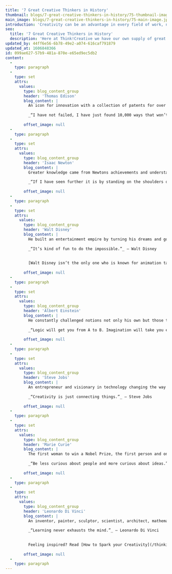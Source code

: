 ```yaml
---
title: '7 Great Creative Thinkers in History'
thumbnail: blogs/7-great-creative-thinkers-in-history/75-thumbnail-image.jpg
main_image: blogs/7-great-creative-thinkers-in-history/75-main-image.jpg
introduction: 'Creativity can be an advantage in every field of work, not just the arts. Here’s our list of some of the best creative thinkers from history for their innovative and curious nature.'
seo:
  title: '7 Great Creative Thinkers in History'
  description: 'Here at Think!Creative we have our own supply of great thinkers to take inspiration from...us! Interested in getting to know our team? Call us on 01253 297900'
updated_by: 44ff6e56-6b78-49e2-a074-616caf791879
updated_at: 1606848366
id: 099ae627-57b9-481a-870e-e65ed9ec5db2
content:
  -
    type: paragraph
  -
    type: set
    attrs:
      values:
        type: blog_content_group
        header: 'Thomas Edison'
        blog_content: |
          An icon for innovation with a collection of patents for over 1,000 inventions. His approach towards joint thinking collaborating with other innovators and always thinking positive came to light in his work and problem solving thinking.
          
          _“I have not failed, I have just found 10,000 ways that won’t work.”_ – Thomas Edison
          
        offset_image: null
  -
    type: paragraph
  -
    type: set
    attrs:
      values:
        type: blog_content_group
        header: 'Isaac Newton'
        blog_content: |
          Greater knowledge came from Newtons achievements and understanding in science, finding inspiration from his home life surroundings and a now famous yet simple apple tree.
          
          _“If I have seen further it is by standing on the shoulders of giants.”_ – Isaac Newton
          
        offset_image: null
  -
    type: paragraph
  -
    type: set
    attrs:
      values:
        type: blog_content_group
        header: 'Walt Disney'
        blog_content: |
          He built an entertainment empire by turning his dreams and goals into reality, through ’Imagineering’ his own term combining imagination and engineering.
          
          _“It’s kind of fun to do the impossible.”_ – Walt Disney
          
          
          [Walt Disney isn’t the only one who is known for animation take a look at our award nominated animation.](/thinking/bae-systems-evp-animation/)
          
        offset_image: null
  -
    type: paragraph
  -
    type: set
    attrs:
      values:
        type: blog_content_group
        header: 'Albert Einstein'
        blog_content: |
          He constantly challenged notions not only his own but those that came before him, to reach revolutionary new ideas.
          
          _“Logic will get you from A to B. Imagination will take you everywhere.”_ – Albert Einstein
          
        offset_image: null
  -
    type: paragraph
  -
    type: set
    attrs:
      values:
        type: blog_content_group
        header: 'Steve Jobs'
        blog_content: |
          An entrepreneur and visionary in technology changing the way people use computers in their everyday lives introducing the personal computer revolution introducing the ipod, iphone and ipad. He was an innovator funding the creation of pixar, initiating a development in the visual effects industry with the first computer-animated film.
          
          _“Creativity is just connecting things.”_ – Steve Jobs
          
        offset_image: null
  -
    type: paragraph
  -
    type: set
    attrs:
      values:
        type: blog_content_group
        header: 'Marie Curie'
        blog_content: |
          The first woman to win a Nobel Prize, the first person and only woman to win a Nobel Prize twice in two different fields. She paved the way for women in science with her discoveries and breakthrough ideas. Her determination and dedication had a profound effect on her work and ultimately her life.
          
          _“Be less curious about people and more curious about ideas.”_ - Marie Curie
          
        offset_image: null
  -
    type: paragraph
  -
    type: set
    attrs:
      values:
        type: blog_content_group
        header: 'Leonardo Di Vinci'
        blog_content: |
          An inventor, painter, sculptor, scientist, architect, mathematician, anatomist, writer and engineer. Considered to be one of the best talented painters of all time his sketches, notes and scientific diagrams shows his forward thinking mentality with inventions for flight, musical instruments and mechanical engineering.
          
          _“Learning never exhausts the mind.”_ – Leonardo Di Vinci
          
          
          Feeling inspired? Read [How to Spark your Creativity](/thinking/top-10-tips-to-spark-your-creativity/) with our Top 10 tips.
          
        offset_image: null
  -
    type: paragraph
---
```

